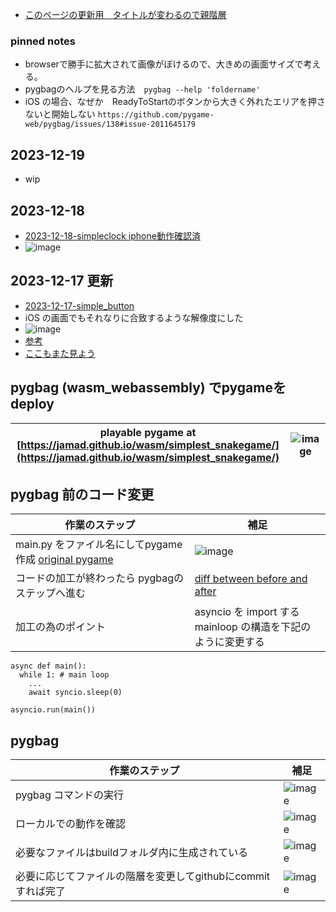 <link rel="stylesheet" type="text/css" href="/assets/css/styles.css">

* [このページの更新用　タイトルが変わるので親階層](https://github.com/jamad/jamad.github.io/tree/master/_posts)

### pinned notes
* browserで勝手に拡大されて画像がぼけるので、大きめの画面サイズで考える。
* pygbagのヘルプを見る方法　`pygbag --help 'foldername'`
* iOS の場合、なぜか　ReadyToStartのボタンから大きく外れたエリアを押さないと開始しない  `https://github.com/pygame-web/pygbag/issues/138#issue-2011645179`

## 2023-12-19
* wip

## 2023-12-18
* [2023-12-18-simpleclock iphone動作確認済](https://jamad.github.io/wasm/2023-12-18-simpleclock/)
* ![image](https://github.com/jamad/jamad.github.io/assets/949913/680a1d64-1320-4b0c-8ae5-3a18fb012427)

## 2023-12-17 更新
* [2023-12-17-simple_button](https://jamad.github.io/wasm/2023-12-17-simple_button/)
* iOS の画面でもそれなりに合致するような解像度にした
* ![image](https://github.com/jamad/jamad.github.io/assets/949913/72e8d875-ffcc-4506-8f16-b2ae58292628)
* [参考](https://github.com/pygame-web/pygbag)
* [ここもまた見よう](https://github.com/pygame-web/pygame-web.github.io/blob/main/wiki/pygbag-code/README.md)

## pygbag (wasm_webassembly) でpygameをdeploy

|playable pygame at [https://jamad.github.io/wasm/simplest_snakegame/](https://jamad.github.io/wasm/simplest_snakegame/)|![image](https://github.com/jamad/jamad.github.io/assets/949913/d0b4b29b-4b2d-4cc1-83ac-15b5289ea13d)|
|-|-|

## pygbag 前のコード変更

|作業のステップ|補足|
|-|-|
|main.py をファイル名にしてpygame作成 [original pygame](https://github.com/jamad/jamad.github.io/commit/b81478935a263176660824928385a67ddc909fb8?diff=unified&w=0)|![image](https://github.com/jamad/jamad.github.io/assets/949913/de710223-ef60-4c0f-96e6-358972bb7f12)|
|コードの加工が終わったら pygbagのステップへ進む　|[diff between before and after](https://github.com/jamad/jamad.github.io/commit/210a7ad0bcecc3d415990180ecc1b1a69433cbd8?diff=split&w=0)|
|加工の為のポイント| asyncio を import する <br> mainloop の構造を下記のように変更する|
  
```
async def main():
  while 1: # main loop
    ...
    await syncio.sleep(0)

asyncio.run(main())
```

## pygbag

|作業のステップ|補足|
|-|-|
|pygbag コマンドの実行|![image](https://github.com/jamad/jamad.github.io/assets/949913/490df2e4-9ed9-4a2e-89a0-89015d911c58)|
|ローカルでの動作を確認|![image](https://github.com/jamad/jamad.github.io/assets/949913/42c50d57-08bc-4688-82d0-87923f5385f9)|
|必要なファイルはbuildフォルダ内に生成されている|![image](https://github.com/jamad/jamad.github.io/assets/949913/63766277-7a2d-4d1f-9df9-27f998f6f002)|
|必要に応じてファイルの階層を変更してgithubにcommitすれば完了|![image](https://github.com/jamad/jamad.github.io/assets/949913/4cdef75e-1694-437f-8590-54c42b45199e)|

